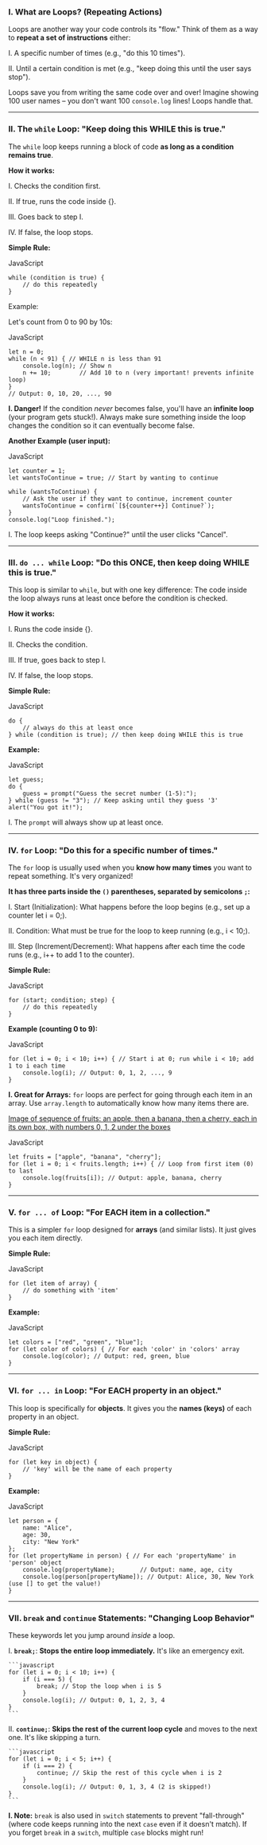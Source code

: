 
### I. What are Loops? (Repeating Actions)

Loops are another way your code controls its "flow." Think of them as a way to **repeat a set of instructions** either:

I. A specific number of times (e.g., "do this 10 times").

II. Until a certain condition is met (e.g., "keep doing this until the user says stop").

Loops save you from writing the same code over and over! Imagine showing 100 user names – you don't want 100 `console.log` lines! Loops handle that.

---

### II. The `while` Loop: "Keep doing this WHILE this is true."

The `while` loop keeps running a block of code **as long as a condition remains true**.

**How it works:**

I. Checks the condition first.

II. If true, runs the code inside {}.

III. Goes back to step I.

IV. If false, the loop stops.

**Simple Rule:**

JavaScript

```
while (condition is true) {
    // do this repeatedly
}
```

Example:

Let's count from 0 to 90 by 10s:

JavaScript

```
let n = 0;
while (n < 91) { // WHILE n is less than 91
    console.log(n); // Show n
    n += 10;        // Add 10 to n (very important! prevents infinite loop)
}
// Output: 0, 10, 20, ..., 90
```

**I. Danger!** If the condition _never_ becomes false, you'll have an **infinite loop** (your program gets stuck!). Always make sure something inside the loop changes the condition so it can eventually become false.

**Another Example (user input):**

JavaScript

```
let counter = 1;
let wantsToContinue = true; // Start by wanting to continue

while (wantsToContinue) {
    // Ask the user if they want to continue, increment counter
    wantsToContinue = confirm(`[${counter++}] Continue?`);
}
console.log("Loop finished.");
```

I. The loop keeps asking "Continue?" until the user clicks "Cancel".

---

### III. `do ... while` Loop: "Do this ONCE, then keep doing WHILE this is true."

This loop is similar to `while`, but with one key difference: The code inside the loop always runs at least once before the condition is checked.

**How it works:**

I. Runs the code inside {}.

II. Checks the condition.

III. If true, goes back to step I.

IV. If false, the loop stops.

**Simple Rule:**

JavaScript

```
do {
    // always do this at least once
} while (condition is true); // then keep doing WHILE this is true
```

**Example:**

JavaScript

```
let guess;
do {
    guess = prompt("Guess the secret number (1-5):");
} while (guess != "3"); // Keep asking until they guess '3'
alert("You got it!");
```

I. The `prompt` will always show up at least once.

---

### IV. `for` Loop: "Do this for a specific number of times."

The `for` loop is usually used when you **know how many times** you want to repeat something. It's very organized!

**It has three parts inside the `()` parentheses, separated by semicolons `;`:**

I. Start (Initialization): What happens before the loop begins (e.g., set up a counter let i = 0;).

II. Condition: What must be true for the loop to keep running (e.g., i < 10;).

III. Step (Increment/Decrement): What happens after each time the code runs (e.g., i++ to add 1 to the counter).

**Simple Rule:**

JavaScript

```
for (start; condition; step) {
    // do this repeatedly
}
```

**Example (counting 0 to 9):**

JavaScript

```
for (let i = 0; i < 10; i++) { // Start i at 0; run while i < 10; add 1 to i each time
    console.log(i); // Output: 0, 1, 2, ..., 9
}
```

**I. Great for Arrays:** `for` loops are perfect for going through each item in an array. Use `array.length` to automatically know how many items there are.

[Image of sequence of fruits: an apple, then a banana, then a cherry, each in its own box, with numbers 0, 1, 2 under the boxes](https://media.geeksforgeeks.org/wp-content/uploads/20230424124759/Screenshot-2023-04-24-124751.png)

JavaScript

```
let fruits = ["apple", "banana", "cherry"];
for (let i = 0; i < fruits.length; i++) { // Loop from first item (0) to last
    console.log(fruits[i]); // Output: apple, banana, cherry
}
```

---

### V. `for ... of` Loop: "For EACH item in a collection."

This is a simpler `for` loop designed for **arrays** (and similar lists). It just gives you each item directly.

**Simple Rule:**

JavaScript

```
for (let item of array) {
    // do something with 'item'
}
```

**Example:**

JavaScript

```
let colors = ["red", "green", "blue"];
for (let color of colors) { // For each 'color' in 'colors' array
    console.log(color); // Output: red, green, blue
}
```

---

### VI. `for ... in` Loop: "For EACH property in an object."

This loop is specifically for **objects**. It gives you the **names (keys)** of each property in an object.

**Simple Rule:**

JavaScript

```
for (let key in object) {
    // 'key' will be the name of each property
}
```

**Example:**

JavaScript

```
let person = {
    name: "Alice",
    age: 30,
    city: "New York"
};
for (let propertyName in person) { // For each 'propertyName' in 'person' object
    console.log(propertyName);       // Output: name, age, city
    console.log(person[propertyName]); // Output: Alice, 30, New York (use [] to get the value!)
}
```

---

### VII. `break` and `continue` Statements: "Changing Loop Behavior"

These keywords let you jump around _inside_ a loop.

I. **`break;`**: **Stops the entire loop immediately.** It's like an emergency exit.

````
```javascript
for (let i = 0; i < 10; i++) {
    if (i === 5) {
        break; // Stop the loop when i is 5
    }
    console.log(i); // Output: 0, 1, 2, 3, 4
}
```
````

II. **`continue;`**: **Skips the rest of the current loop cycle** and moves to the next one. It's like skipping a turn.

````
```javascript
for (let i = 0; i < 5; i++) {
    if (i === 2) {
        continue; // Skip the rest of this cycle when i is 2
    }
    console.log(i); // Output: 0, 1, 3, 4 (2 is skipped!)
}
```
````

**I. Note:** `break` is also used in `switch` statements to prevent "fall-through" (where code keeps running into the next `case` even if it doesn't match). If you forget `break` in a `switch`, multiple `case` blocks might run!